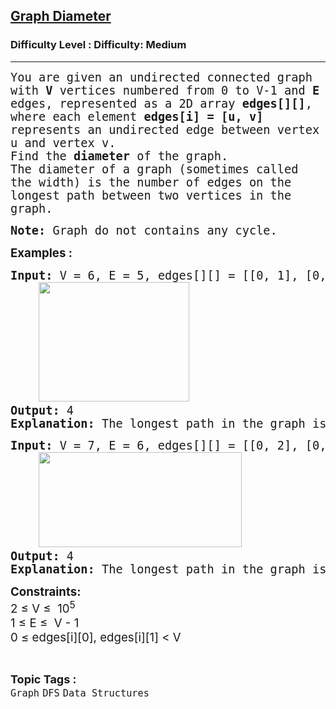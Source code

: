 <h2><a href="https://www.geeksforgeeks.org/problems/diameter-of-a-graph/1?_gl=1*w2s59m*_up*MQ..&gclid=CjwKCAiAhqCdBhB0EiwAH8M_GoC4dHdy1Y8GWzmsRI77twRorT41-V4Tcl_M0MJ9Slc_sILYztk6PRoCyegQAvD_BwE">Graph Diameter</a></h2><h3>Difficulty Level : Difficulty: Medium</h3><hr><div class="problems_problem_content__Xm_eO"><p><span style="font-family: andale mono, monospace;"><span style="font-size: 18.6667px;">You are given an undirected connected graph with <strong>V</strong> vertices numbered from 0 to V-1 and <strong>E</strong> edges, represented as a 2D array <strong>edges[][]</strong>, where each element <strong>edges[i] = [u, v]</strong> represents an undirected edge between vertex u and vertex v. <br></span></span><span style="font-family: andale mono, monospace;"><span style="font-size: 18.6667px;">Find the <strong>diameter</strong> of the graph. <br>The diameter of a graph (sometimes called the width) is the number of edges on the longest path between two vertices in the graph.</span></span></p>
<p><span style="font-family: andale mono, monospace;"><span style="font-size: 18.6667px;"><strong>Note:</strong> Graph do not contains any cycle.</span></span></p>
<p><span style="font-size: 14pt;"><strong>Examples :</strong></span></p>
<pre><span style="font-size: 14pt;"><strong>Input:</strong> V = 6, E = 5, edges[][] = [[0, 1], [0, 4], [1, 3], [1, 2], [2, 5]]<br>    <img src="https://media.geeksforgeeks.org/img-practice/prod/addEditProblem/913862/Web/Other/blobid0_1761654981.jpg" width="241" height="191"><br><strong>Output: </strong>4<strong>
Explanation: </strong>The longest path in the graph is from vertices 4 to vertices 5 (4 -&gt; 0 -&gt; 1 -&gt; 2 -&gt; 5).<strong><br></strong></span></pre>
<pre><span style="font-size: 14pt;"><strong>Input: </strong>V = 7, E = 6, edges[][] = [[0, 2], [0, 4], [0, 3], [3, 1], [3, 5], [1, 6]]<br>    <img src="https://media.geeksforgeeks.org/img-practice/prod/addEditProblem/913862/Web/Other/blobid1_1761654988.jpg" width="325" height="152"><br><strong>Output: </strong>4<br><strong>Explanation: </strong>The longest path in the graph is from vertices 2 to vertices 6 (2 -&gt; 0 -&gt; 3 -&gt; 1 -&gt; 6).<strong><br></strong></span></pre>
<p><span style="font-size: 14pt;"><strong>Constraints:<br></strong></span><span style="font-size: 18.6667px;">2 ≤ V ≤&nbsp; 10<sup>5</sup><br></span><span style="font-size: 18.6667px;">1 ≤ E ≤&nbsp; V - 1<br></span><span style="font-size: 18.6667px;">0 ≤ edges[i][0], edges[i][1] &lt; V</span></p></div><br><p><span style=font-size:18px><strong>Topic Tags : </strong><br><code>Graph</code>&nbsp;<code>DFS</code>&nbsp;<code>Data Structures</code>&nbsp;